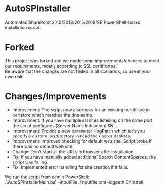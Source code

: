 # AutoSPInstaller
Automated SharePoint 2010/2013/2016/2019/SE PowerShell-based installation script.


# Forked

This project was forked and we made some improvements/changes to meet our requirements, mostly according to SSL certificates.  
Be aware that the changes are not tested in all scenarios, so use at your own risk.

# Changes/Improvements

- Improvement: The script now also looks for an existing certificate in certstore which matches the dns-name.
- Improvement: If you have multiple ssl sites listening on the same port, the script configures (Server Name Indication) SNI.
- Improvement: Provide a new parameter -logPatch which let's you specify a custom log directory instead the useres desktop.
- Improvement: Improved checking for default web site. Script broke if there was no default web site.
- Change: Don't start all the URLs in browser after installation.
- Fix: If you have manually added additional Search ContentSources, the script was failing.
- Fix: Implemented error handling for site creation if it fails.

We run the script from admin PowerShell:  
.\AutoSPInstallerMain.ps1 -inputFile .\inputfile.xml -logpath C:\install

